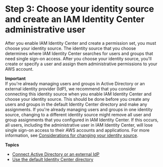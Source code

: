 # Step 3: Choose your identity source and create an IAM Identity Center administrative user<a name="get-started-choose-identity-source"></a>

After you enable IAM Identity Center and create a permission set, you must choose your identity source\. The identity source that you choose determines where IAM Identity Center searches for users and groups that need single sign\-on access\. After you choose your identity source, you'll create or specify a user and assign them administrative permissions to your AWS account\.

**Important**  
If you're already managing users and groups in Active Directory or an external identity provider \(IdP\), we recommend that you consider connecting this identity source when you enable IAM Identity Center and choose your identity source\. This should be done before you create any users and groups in the default Identity Center directory and make any assignments\. If you're already managing users and groups in one identity source, changing to a different identity source might remove all user and group assignments that you configured in IAM Identity Center\. If this occurs, all users, including the administrative user in IAM Identity Center, will lose single sign\-on access to their AWS accounts and applications\. For more information, see [Considerations for changing your identity source](manage-your-identity-source-considerations.md)\.

**Topics**
+ [Connect Active Directory or an external IdP](get-started-connect-id-source-ad-idp.md)
+ [Use the default Identity Center directory](get-started-use-identity-center-directory.md)